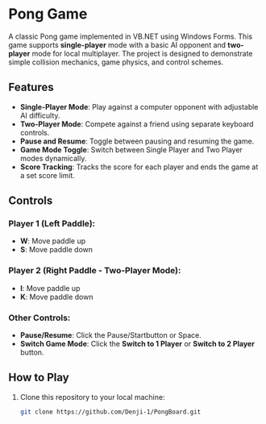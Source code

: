 # Pong Game

A classic Pong game implemented in VB.NET using Windows Forms. This game supports **single-player** mode with a basic AI opponent and **two-player** mode for local multiplayer. The project is designed to demonstrate simple collision mechanics, game physics, and control schemes.

## Features

- **Single-Player Mode**: Play against a computer opponent with adjustable AI difficulty.
- **Two-Player Mode**: Compete against a friend using separate keyboard controls.
- **Pause and Resume**: Toggle between pausing and resuming the game.
- **Game Mode Toggle**: Switch between Single Player and Two Player modes dynamically.
- **Score Tracking**: Tracks the score for each player and ends the game at a set score limit.

## Controls

### Player 1 (Left Paddle):
- **W**: Move paddle up
- **S**: Move paddle down

### Player 2 (Right Paddle - Two-Player Mode):
- **I**: Move paddle up
- **K**: Move paddle down

### Other Controls:
- **Pause/Resume**: Click the Pause/Startbutton or Space.
- **Switch Game Mode**: Click the **Switch to 1 Player** or **Switch to 2 Player** button.

## How to Play

1. Clone this repository to your local machine:
   ```bash
   git clone https://github.com/Denji-1/PongBoard.git


 
